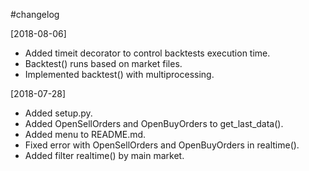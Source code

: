 #changelog

[2018-08-06]

* Added timeit decorator to control backtests execution time.
* Backtest() runs based on market files.
* Implemented backtest() with multiprocessing.

[2018-07-28]

* Added setup.py.
* Added OpenSellOrders and OpenBuyOrders to get_last_data().
* Added menu to README.md.
* Fixed error with OpenSellOrders and OpenBuyOrders in realtime().
* Added filter realtime() by main market.
